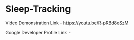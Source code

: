 # Sleep-Tracking
Video Demonstration Link - https://youtu.be/R-pRBd8eSzM

Google Developer Profile Link - 
